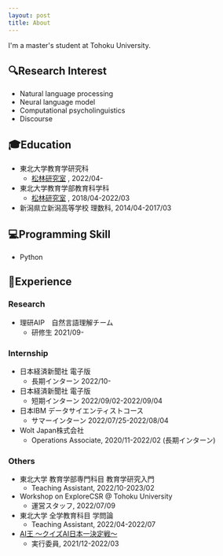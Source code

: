 ```yaml
---
layout: post
title: About
---
```

I'm a master's student at Tohoku University.

## 🔍Research Interest
- Natural language processing
- Neural language model
- Computational psycholinguistics
- Discourse

## 🎓Education 
- 東北大学教育学研究科
    - [松林研究室](https://www.edunlp.sed.tohoku.ac.jp/) , 2022/04-
- 東北大学教育学部教育科学科
    - [松林研究室](https://www.edunlp.sed.tohoku.ac.jp/) , 2018/04-2022/03
- 新潟県立新潟高等学校 理数科, 2014/04-2017/03

## 💻Programming Skill
- Python

## 🚀Experience
### Research
- 理研AIP　自然言語理解チーム　
    - 研修生 2021/09-
    
### Internship
- 日本経済新聞社 電子版
    - 長期インターン 2022/10-
- 日本経済新聞社 電子版
    - 短期インターン 2022/09/02-2022/09/04
- 日本IBM データサイエンティストコース
    - サマーインターン 2022/07/25-2022/08/04
- Wolt Japan株式会社 
    - Operations Associate, 2020/11-2022/02 (長期インターン)

### Others
- 東北大学 教育学部専門科目 教育学研究入門
    - Teaching Assistant, 2022/10-2023/02
- Workshop on ExploreCSR @ Tohoku University
    - 運営スタッフ, 2022/07/09
- 東北大学 全学教育科目 学問論
    - Teaching Assistant, 2022/04-2022/07
- [AI王 〜クイズAI日本一決定戦〜](https://sites.google.com/view/project-aio/) 
    - 実行委員, 2021/12-2022/03
    





